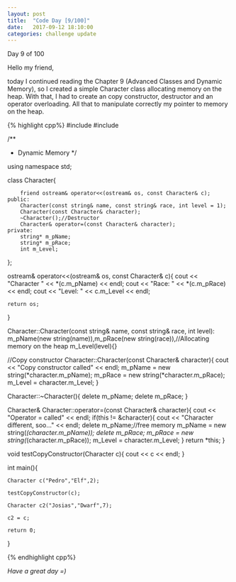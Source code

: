 ```yaml
---
layout: post
title:  "Code Day [9/100]"
date:   2017-09-12 18:10:00
categories: challenge update
---
```


Day 9 of 100

Hello my friend,

today I continued reading the Chapter 9 (Advanced Classes and Dynamic Memory), so I created a simple Character class allocating memory on the heap. With that, I had to create an copy constructor, destructor and an operator overloading. All that to manipulate correctly my pointer to memory on the heap.

{% highlight cpp%}
#include <iostream>
#include <string>

/**
 * Dynamic Memory
 */

using namespace std;

class Character{

		friend ostream& operator<<(ostream& os, const Character& c);
	public:
		Character(const string& name, const string& race, int level = 1);
		Character(const Character& character);
		~Character();//Destructor
		Character& operator=(const Character& character);
	private:
		string* m_pName;
		string* m_pRace;
		int m_Level;

};

ostream& operator<<(ostream& os, const Character& c){
	cout << "Character " << *(c.m_pName) << endl;
	cout << "Race: " << *(c.m_pRace) << endl;
	cout << "Level: " << c.m_Level << endl;

	return os;
}

Character::Character(const string& name, const string& race, int level):
	m_pName(new string(name)),m_pRace(new string(race)),//Allocating memory on the heap
	m_Level(level){}

//Copy constructor
Character::Character(const Character& character){
	cout << "Copy constructor called" << endl;
	m_pName = new string(*character.m_pName);
	m_pRace = new string(*character.m_pRace);
	m_Level = character.m_Level;
}

Character::~Character(){
	delete m_pName;
	delete m_pRace;
}

Character& Character::operator=(const Character& character){
	cout << "Operator = called" << endl;
	if(this != &character){
		cout << "Character different, soo..." << endl;
		delete m_pName;//free memory
		m_pName = new string(*(character.m_pName));
		delete m_pRace;
		m_pRace = new string(*(character.m_pRace));
		m_Level = character.m_Level;
	}
	return *this;
}

void testCopyConstructor(Character c){
	cout << c << endl;
}

int main(){

	Character c("Pedro","Elf",2);

	testCopyConstructor(c);

	Character c2("Josias","Dwarf",7);

	c2 = c;

	return 0;
}

{% endhighlight cpp%}

_Have a great day =)_